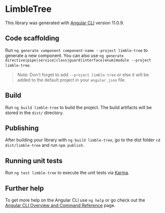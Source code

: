 # LimbleTree

This library was generated with [Angular CLI](https://github.com/angular/angular-cli) version 11.0.9.

## Code scaffolding

Run `ng generate component component-name --project limble-tree` to generate a new component. You can also use `ng generate directive|pipe|service|class|guard|interface|enum|module --project limble-tree`.

> Note: Don't forget to add `--project limble-tree` or else it will be added to the default project in your `angular.json` file.

## Build

Run `ng build limble-tree` to build the project. The build artifacts will be stored in the `dist/` directory.

## Publishing

After building your library with `ng build limble-tree`, go to the dist folder `cd dist/limble-tree` and run `npm publish`.

## Running unit tests

Run `ng test limble-tree` to execute the unit tests via [Karma](https://karma-runner.github.io).

## Further help

To get more help on the Angular CLI use `ng help` or go check out the [Angular CLI Overview and Command Reference](https://angular.io/cli) page.
